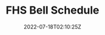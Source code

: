 ---
title: FHS Bell Schedule
source: https://github.com/ZacharyCrespin/FHS-Bell-Schedule
sourceType: github
live: https://fhsbellschedule.netlify.app
tech:
  - Eleventy
featured: true
featuredOrder: 2
homeFeatured: true
homeFeaturedOrder: 4
img: code/bellschedule.png
date: 2022-07-18T02:10:25Z
displayTag: Website
---